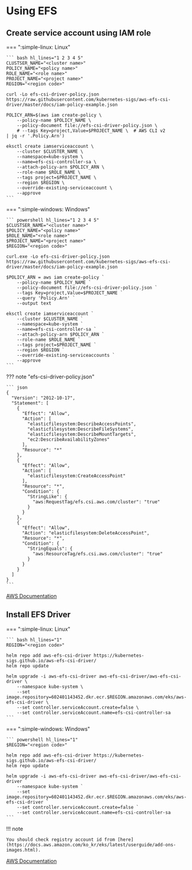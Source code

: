 # Using EFS

## Create service account using IAM role

=== ":simple-linux: Linux"

    ``` bash hl_lines="1 2 3 4 5"
    CLUSTSER_NAME="<cluster name>"
    POLICY_NAME="<policy name>"
    ROLE_NAME="<role name>"
    PROJECT_NAME="<project name>"
    REGION="<region code>"

    curl -Lo efs-csi-driver-policy.json https://raw.githubusercontent.com/kubernetes-sigs/aws-efs-csi-driver/master/docs/iam-policy-example.json

    POLICY_ARN=$(aws iam create-policy \
        --policy-name $POLICY_NAME \
        --policy-document file://efs-csi-driver-policy.json \
        # --tags Key=project,Value=$PROJECT_NAME \  # AWS CLI v2
    | jq -r '.Policy.Arn')

    eksctl create iamserviceaccount \
        --cluster $CLUSTER_NAME \
        --namespace=kube-system \
        --name=efs-csi-controller-sa \
        --attach-policy-arn $POLICY_ARN \
        --role-name $ROLE_NAME \
        --tags project=$PROJECT_NAME \
        --region $REGION \
        --override-existing-serviceaccount \
        --approve
    ```

=== ":simple-windows: Windows"

    ``` powershell hl_lines="1 2 3 4 5"
    $CLUSTSER_NAME="<cluster name>"
    $POLICY_NAME="<policy name>"
    $ROLE_NAME="<role name>"
    $PROJECT_NAME="<project name>"
    $REGION="<region code>"

    curl.exe -Lo efs-csi-driver-policy.json https://raw.githubusercontent.com/kubernetes-sigs/aws-efs-csi-driver/master/docs/iam-policy-example.json

    $POLICY_ARN = aws iam create-policy `
        --policy-name $POLICY_NAME `
        --policy-document file://efs-csi-driver-policy.json `
        --tags Key=project,Value=$PROJECT_NAME `
        --query 'Policy.Arn' `
        --output text

    eksctl create iamserviceaccount `
        --cluster $CLUSTER_NAME `
        --namespace=kube-system `
        --name=efs-csi-controller-sa `
        --attach-policy-arn $POLICY_ARN `
        --role-name $ROLE_NAME `
        --tags project=$PROJECT_NAME `
        --region $REGION `
        --override-existing-serviceaccounts `
        --approve
    ```

??? note "efs-csi-driver-policy.json"

    ``` json
    {
      "Version": "2012-10-17",
      "Statement": [
        {
          "Effect": "Allow",
          "Action": [
            "elasticfilesystem:DescribeAccessPoints",
            "elasticfilesystem:DescribeFileSystems",
            "elasticfilesystem:DescribeMountTargets",
            "ec2:DescribeAvailabilityZones"
          ],
          "Resource": "*"
        },
        {
          "Effect": "Allow",
          "Action": [
            "elasticfilesystem:CreateAccessPoint"
          ],
          "Resource": "*",
          "Condition": {
            "StringLike": {
              "aws:RequestTag/efs.csi.aws.com/cluster": "true"
            }
          }
        },
        {
          "Effect": "Allow",
          "Action": "elasticfilesystem:DeleteAccessPoint",
          "Resource": "*",
          "Condition": {
            "StringEquals": {
              "aws:ResourceTag/efs.csi.aws.com/cluster": "true"
            }
          }
        }
      ]
    }
    ```

[AWS Documentation](https://docs.aws.amazon.com/ko_kr/eks/latest/userguide/efs-csi.html#efs-create-iam-resources)

## Install EFS Driver

=== ":simple-linux: Linux"

    ``` bash hl_lines="1"
    REGION="<region code>"

    helm repo add aws-efs-csi-driver https://kubernetes-sigs.github.io/aws-efs-csi-driver/
    helm repo update

    helm upgrade -i aws-efs-csi-driver aws-efs-csi-driver/aws-efs-csi-driver \
        --namespace kube-system \
        --set image.repository=602401143452.dkr.ecr.$REGION.amazonaws.com/eks/aws-efs-csi-driver \
        --set controller.serviceAccount.create=false \
        --set controller.serviceAccount.name=efs-csi-controller-sa
    ```

=== ":simple-windows: Windows"

    ``` powershell hl_lines="1"
    $REGION="<region code>"

    helm repo add aws-efs-csi-driver https://kubernetes-sigs.github.io/aws-efs-csi-driver/
    helm repo update

    helm upgrade -i aws-efs-csi-driver aws-efs-csi-driver/aws-efs-csi-driver `
        --namespace kube-system `
        --set image.repository=602401143452.dkr.ecr.$REGION.amazonaws.com/eks/aws-efs-csi-driver `
        --set controller.serviceAccount.create=false `
        --set controller.serviceAccount.name=efs-csi-controller-sa
    ```

!!! note

    You should check registry account id from [here](https://docs.aws.amazon.com/ko_kr/eks/latest/userguide/add-ons-images.html).

[AWS Documentation](https://docs.aws.amazon.com/ko_kr/eks/latest/userguide/efs-csi.html#efs-install-driver)